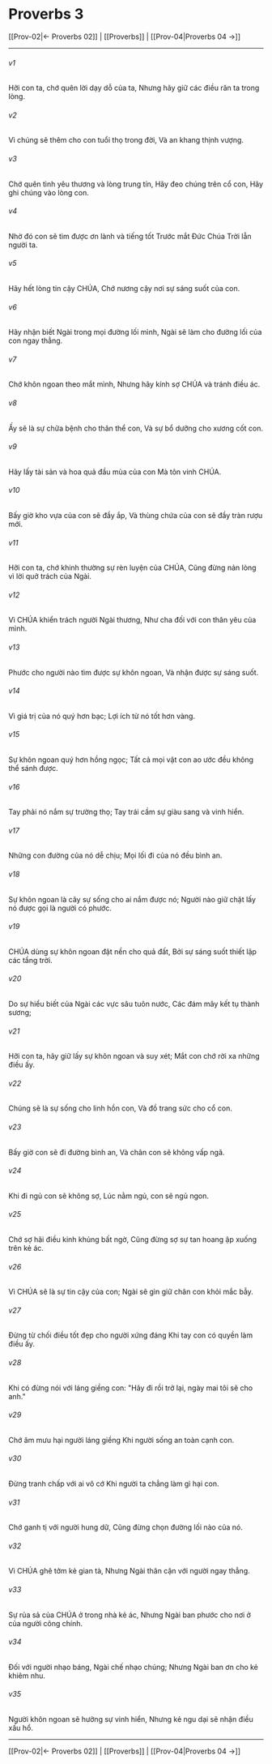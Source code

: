 # Proverbs 3

[[Prov-02|← Proverbs 02]] | [[Proverbs]] | [[Prov-04|Proverbs 04 →]]
***



###### v1 
Hỡi con ta, chớ quên lời dạy dỗ của ta, Nhưng hãy giữ các điều răn ta trong lòng. 

###### v2 
Vì chúng sẽ thêm cho con tuổi thọ trong đời, Và an khang thịnh vượng. 

###### v3 
Chớ quên tình yêu thương và lòng trung tín, Hãy đeo chúng trên cổ con, Hãy ghi chúng vào lòng con. 

###### v4 
Nhờ đó con sẽ tìm được ơn lành và tiếng tốt Trước mắt Đức Chúa Trời lẫn người ta. 

###### v5 
Hãy hết lòng tin cậy CHÚA, Chớ nương cậy nơi sự sáng suốt của con. 

###### v6 
Hãy nhận biết Ngài trong mọi đường lối mình, Ngài sẽ làm cho đường lối của con ngay thẳng. 

###### v7 
Chớ khôn ngoan theo mắt mình, Nhưng hãy kính sợ CHÚA và tránh điều ác. 

###### v8 
Ấy sẽ là sự chữa bệnh cho thân thể con, Và sự bổ dưỡng cho xương cốt con. 

###### v9 
Hãy lấy tài sản và hoa quả đầu mùa của con Mà tôn vinh CHÚA. 

###### v10 
Bấy giờ kho vựa của con sẽ đầy ắp, Và thùng chứa của con sẽ đầy tràn rượu mới. 

###### v11 
Hỡi con ta, chớ khinh thường sự rèn luyện của CHÚA, Cũng đừng nản lòng vì lời quở trách của Ngài. 

###### v12 
Vì CHÚA khiển trách người Ngài thương, Như cha đối với con thân yêu của mình. 

###### v13 
Phước cho người nào tìm được sự khôn ngoan, Và nhận được sự sáng suốt. 

###### v14 
Vì giá trị của nó quý hơn bạc; Lợi ích từ nó tốt hơn vàng. 

###### v15 
Sự khôn ngoan quý hơn hồng ngọc; Tất cả mọi vật con ao ước đều không thể sánh được. 

###### v16 
Tay phải nó nắm sự trường thọ; Tay trái cầm sự giàu sang và vinh hiển. 

###### v17 
Những con đường của nó dễ chịu; Mọi lối đi của nó đều bình an. 

###### v18 
Sự khôn ngoan là cây sự sống cho ai nắm được nó; Người nào giữ chặt lấy nó được gọi là người có phước. 

###### v19 
CHÚA dùng sự khôn ngoan đặt nền cho quả đất, Bởi sự sáng suốt thiết lập các tầng trời. 

###### v20 
Do sự hiểu biết của Ngài các vực sâu tuôn nước, Các đám mây kết tụ thành sương; 

###### v21 
Hỡi con ta, hãy giữ lấy sự khôn ngoan và suy xét; Mắt con chớ rời xa những điều ấy. 

###### v22 
Chúng sẽ là sự sống cho linh hồn con, Và đồ trang sức cho cổ con. 

###### v23 
Bấy giờ con sẽ đi đường bình an, Và chân con sẽ không vấp ngã. 

###### v24 
Khi đi ngủ con sẽ không sợ, Lúc nằm ngủ, con sẽ ngủ ngon. 

###### v25 
Chớ sợ hãi điều kinh khủng bất ngờ, Cũng đừng sợ sự tan hoang ập xuống trên kẻ ác. 

###### v26 
Vì CHÚA sẽ là sự tin cậy của con; Ngài sẽ gìn giữ chân con khỏi mắc bẫy. 

###### v27 
Đừng từ chối điều tốt đẹp cho người xứng đáng Khi tay con có quyền làm điều ấy. 

###### v28 
Khi có đừng nói với láng giềng con: "Hãy đi rồi trở lại, ngày mai tôi sẽ cho anh." 

###### v29 
Chớ âm mưu hại người láng giềng Khi người sống an toàn cạnh con. 

###### v30 
Đừng tranh chấp với ai vô cớ Khi người ta chẳng làm gì hại con. 

###### v31 
Chớ ganh tị với người hung dữ, Cũng đừng chọn đường lối nào của nó. 

###### v32 
Vì CHÚA ghê tởm kẻ gian tà, Nhưng Ngài thân cận với người ngay thẳng. 

###### v33 
Sự rủa sả của CHÚA ở trong nhà kẻ ác, Nhưng Ngài ban phước cho nơi ở của người công chính. 

###### v34 
Đối với người nhạo báng, Ngài chế nhạo chúng; Nhưng Ngài ban ơn cho kẻ khiêm nhu. 

###### v35 
Người khôn ngoan sẽ hưởng sự vinh hiển, Nhưng kẻ ngu dại sẽ nhận điều xấu hổ.

***
[[Prov-02|← Proverbs 02]] | [[Proverbs]] | [[Prov-04|Proverbs 04 →]]
